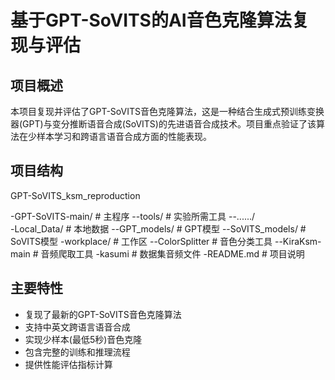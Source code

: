 # 基于GPT-SoVITS的AI音色克隆算法复现与评估

## 项目概述

本项目复现并评估了GPT-SoVITS音色克隆算法，这是一种结合生成式预训练变换器(GPT)与变分推断语音合成(SoVITS)的先进语音合成技术。项目重点验证了该算法在少样本学习和跨语言语音合成方面的性能表现。

## 项目结构

GPT-SoVITS_ksm_reproduction

-GPT-SoVITS-main/        # 主程序
    --tools/            # 实验所需工具
    --....../          			
-Local_Data/             # 本地数据
    --GPT_models/       # GPT模型
    --SoVITS_models/    # SoVITS模型
-workplace/            # 工作区
    --ColorSplitter  		# 音色分类工具
    --KiraKsm-main      # 音频爬取工具
-kasumi                # 数据集音频文件
-README.md             # 项目说明

## 主要特性

- 复现了最新的GPT-SoVITS音色克隆算法
- 支持中英文跨语言语音合成
- 实现少样本(最低5秒)音色克隆
- 包含完整的训练和推理流程
- 提供性能评估指标计算
